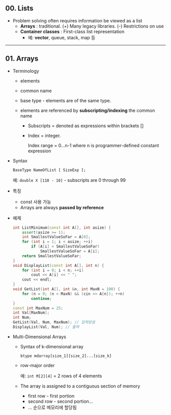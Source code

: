 ## 00. Lists

- Problem solving often requires information be viewed as a list
  - **Arrays** : traditional. (+) Many legacy libraries. (-) Restrictions on use
  - **Container classes** : First-class list representation
    - 예: **vector**, queue, stack, map 등

---

## 01. Arrays

- Terminology

  - elements

  - common name

  - base type - elements are of the same type. 

  - elements are referenced by **subscripting/indexing** the common name

    - Subscripts = denoted as expressions within brackets []

    - Index = integer.

      Index range = 0…n-1 where n is programmer-defined constant expression

- Syntax

  `BaseType NameOfList [ SizeExp ];`

  예: `double X [110 - 10]` - subscripts are 0 through 99

- 특징

  - const 사용 가능
  - Arrays are always **passed by reference**

- 예제

  ```c++
  int ListMinimum(const int A[], int asize) {
      assert(asize >= 1);
      int SmallestValueSoFar = A[0];
      for (int i = 1; i < asize; ++i)
          if (A[i] < SmallestValueSoFar)
              SmallestValueSoFar = A[i];
      return SmallestValueSoFar;
  }
  void DisplayList(const int A[], int n) {
      for (int i = 0; i < n; ++i)
          cout << A[i] << " ";
      cout << endl;
  }
  void GetList(int A[], int &n, int MaxN = 100) {
      for (n = 0; (n < MaxN) && (cin >> A[n]); ++n)
          continue;
  }
  const int MaxNum = 25;
  int Val[MaxNum];
  int Num;
  GetList(Val, Num, MaxNum); // 입력받음
  DisplayList(Val, Num); // 출력
  ```

- Multi-Dimensional Arrays 

  - Syntax of k-dimensional array

    `btype mdarray[size_1][size_2]...[size_k]`

  - row-major order

    예: `int M[2][4]` = 2 rows of 4 elements

  - The array is assigned to a contiguous section of memory

    - first row - first portion
    - second row - second portion...
    - … 순으로 메모리에 할당됨